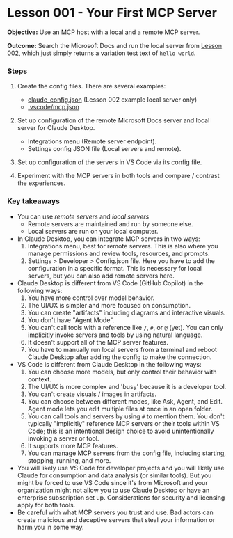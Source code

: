 # Lesson 001 - Your First MCP Server

**Objective:** Use an MCP host with a local and a remote MCP server.

**Outcome:** Search the Microsoft Docs and run the local server from [Lesson 002](<../Lesson 002 - Your first MCP server>), which just simply returns a variation test text of `hello world`.

### Steps

1. Create the config files. There are several examples:
    - [claude_config.json](claude_config.json) (Lesson 002 example local server only)
    - [.vscode/mcp.json](../.vscode/mcp.json) 

2. Set up configuration of the remote Microsoft Docs server and local server for Claude Desktop.
    - Integrations menu (Remote server endpoint).
    - Settings config JSON file (Local servers and remote).

3. Set up configuration of the servers in VS Code via its config file.

4. Experiment with the MCP servers in both tools and compare / contrast the experiences.

### Key takeaways

- You can use _remote servers_ and _local servers_
    - Remote servers are maintained and run by someone else.
    - Local servers are run on your local computer.
- In Claude Desktop, you can integrate MCP servers in two ways:
    1. Integrations menu, best for remote servers. This is also where you manage permissions and review tools, resources, and prompts.
    2. Settings > Developer > Config.json file. Here you have to add the configuration in a specific format. This is necessary for local servers, but you can also add remote servers here.
- Claude Desktop is different from VS Code (GitHub Copilot) in the following ways:
    1. You have more control over model behavior.
    2. The UI/UX is simpler and more focused on consumption.
    3. You can create "artifacts" including diagrams and interactive visuals.
    4. You don't have "Agent Mode".
    5. You can't call tools with a reference like `/`, `#`, or `@` (yet). You can only implicitly invoke servers and tools by using natural language.
    6. It doesn't support all of the MCP server features.
    7. You have to manually run local servers from a terminal and reboot Claude Desktop after adding the config to make the connection.
- VS Code is different from Claude Desktop in the following ways:
    1. You can choose more models, but only control their behavior with context.
    2. The UI/UX is more complex and 'busy' because it is a developer tool.
    3. You can't create visuals / images in artifacts.
    4. You can choose between different modes, like Ask, Agent, and Edit. Agent mode lets you edit multiple files at once in an open folder.
    5. You can call tools and servers by using `#` to mention them. You don't typically "implicitly" reference MCP servers or their tools within VS Code; this is an intentional design choice to avoid unintentionally invoking a server or tool.
    6. It supports more MCP features.
    7. You can manage MCP servers from the config file, including starting, stopping, running, and more.
- You will likely use VS Code for developer projects and you will likely use Claude for consumption and data analysis (or similar tools). But you might be forced to use VS Code since it's from Microsoft and your organization might not allow you to use Claude Desktop or have an enterprise subscription set up. Considerations for security and licensing apply for both tools.
- Be careful with what MCP servers you trust and use. Bad actors can create malicious and deceptive servers that steal your information or harm you in some way.